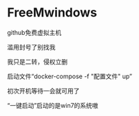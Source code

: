 # FreeMwindows
github免费虚拟主机

滥用封号了别找我

我只是二转，侵权立删

启动文件“docker-compose -f "配置文件" up”

初次开机等待一会就可用了

“一键启动”启动的是win7的系统嗷
